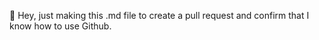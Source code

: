 👋 Hey, just making this .md file to create a pull request and confirm that I know how to use Github.
